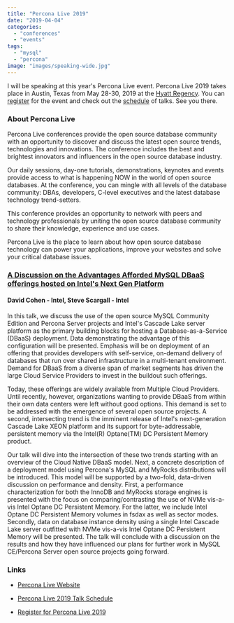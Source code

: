```yaml
---
title: "Percona Live 2019"
date: "2019-04-04"
categories: 
  - "conferences"
  - "events"
tags: 
  - "mysql"
  - "percona"
image: "images/speaking-wide.jpg"
---
```


I will be speaking at this year's Percona Live event. Percona Live 2019 takes place in Austin, Texas from May 28-30, 2019 at the [Hyatt Regency](https://www.hyatt.com/en-US/hotel/texas/hyatt-regency-austin/ausra). You can [register](https://www.percona.com/live/19/register) for the event and check out the [schedule](https://www.percona.com/live/19/schedule/day-1) of talks. See you there.

### About Percona Live

Percona Live conferences provide the open source database community with an opportunity to discover and discuss the latest open source trends, technologies and innovations. The conference includes the best and brightest innovators and influencers in the open source database industry.

Our daily sessions, day-one tutorials, demonstrations, keynotes and events provide access to what is happening NOW in the world of open source databases. At the conference, you can mingle with all levels of the database community: DBAs, developers, C-level executives and the latest database technology trend-setters.

This conference provides an opportunity to network with peers and technology professionals by uniting the open source database community to share their knowledge, experience and use cases.

Percona Live is the place to learn about how open source database technology can power your applications, improve your websites and solve your critical database issues.

### [A Discussion on the Advantages Afforded MySQL DBaaS offerings hosted on Intel's Next Gen Platform](https://www.percona.com/live/19/sessions/a-discussion-on-the-advantages-afforded-mysql-dbaas-offerings-hosted-on-intels-next-gen-platform)

#### David Cohen - **Intel**, Steve Scargall - **Intel**

In this talk, we discuss the use of the open source MySQL Community Edition and Percona Server projects and Intel's Cascade Lake server platform as the primary building blocks for hosting a Database-as-a-Service (DBaaS) deployment. Data demonstrating the advantage of this configuration will be presented. Emphasis will be on deployment of an offering that provides developers with self-service, on-demand delivery of databases that run over shared infrastructure in a multi-tenant environment. Demand for DBaaS from a diverse span of market segments has driven the large Cloud Service Providers to invest in the buildout such offerings.

Today, these offerings are widely available from Multiple Cloud Providers. Until recently, however, organizations wanting to provide DBaaS from within their own data centers were left without good options. This demand is set to be addressed with the emergence of several open source projects. A second, intersecting trend is the imminent release of Intel's next-generation Cascade Lake XEON platform and its support for byte-addressable, persistent memory via the Intel(R) Optane(TM) DC Persistent Memory product.

Our talk will dive into the intersection of these two trends starting with an overview of the Cloud Native DBaaS model. Next, a concrete description of a deployment model using Percona's MySQL and MyRocks distributions will be introduced. This model will be supported by a two-fold, data-driven discussion on performance and density. First, a performance characterization for both the InnoDB and MyRocks storage engines is presented with the focus on comparing/contrasting the use of NVMe vis-a-vis Intel Optane DC Persistent Memory. For the latter, we include Intel Optane DC Persistent Memory volumes in fsdax as well as sector modes. Secondly, data on database instance density using a single Intel Cascade Lake server outfitted with NVMe vis-a-vis Intel Optane DC Persistent Memory will be presented. The talk will conclude with a discussion on the results and how they have influenced our plans for further work in MySQL CE/Percona Server open source projects going forward.

### Links

- [Percona Live Website](https://www.percona.com/live/19/)

- [Percona Live 2019 Talk Schedule](https://www.percona.com/live/19/schedule/tutorials)

- [Register for Percona Live 2019](https://www.percona.com/live/19/register)
